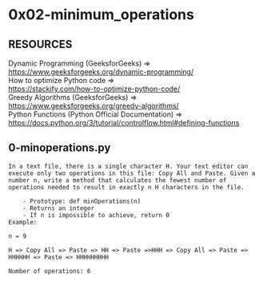 # 0x02-minimum_operations

## RESOURCES
Dynamic Programming (GeeksforGeeks) => <br>https://www.geeksforgeeks.org/dynamic-programming/<br>
How to optimize Python code => <br>https://stackify.com/how-to-optimize-python-code/<br>
Greedy Algorithms (GeeksforGeeks) => <br>https://www.geeksforgeeks.org/greedy-algorithms/<br>
Python Functions (Python Official Documentation) => <br>https://docs.python.org/3/tutorial/controlflow.html#defining-functions<br>

## 0-minoperations.py
	In a text file, there is a single character H. Your text editor can execute only two operations in this file: Copy All and Paste. Given a number n, write a method that calculates the fewest number of operations needed to result in exactly n H characters in the file.

		- Prototype: def minOperations(n)
		- Returns an integer
		- If n is impossible to achieve, return 0
	Example:

	n = 9

	H => Copy All => Paste => HH => Paste =>HHH => Copy All => Paste => HHHHHH => Paste => HHHHHHHHH

	Number of operations: 6

